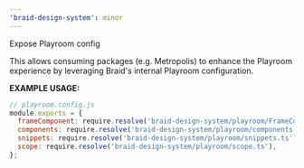 ```yaml
---
'braid-design-system': minor
---
```


Expose Playroom config

This allows consuming packages (e.g. Metropolis) to enhance the Playroom experience by leveraging Braid's internal Playroom configuration.

**EXAMPLE USAGE:**
```jsx
// playroom.config.js
module.exports = {
  frameComponent: require.resolve('braid-design-system/playroom/FrameComponent.tsx'),
  components: require.resolve('braid-design-system/playroom/components.ts'),
  snippets: require.resolve('braid-design-system/playroom/snippets.ts'),
  scope: require.resolve('braid-design-system/playroom/scope.ts'),
};
```
